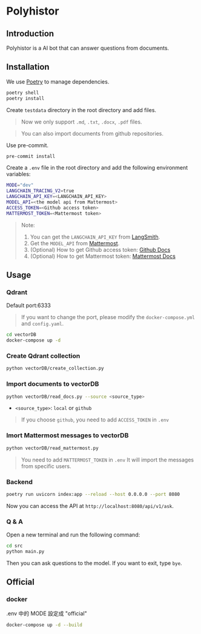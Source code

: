 # Polyhistor

## Introduction

Polyhistor is a AI bot that can answer questions from documents.

## Installation

We use [Poetry](https://python-poetry.org/) to manage dependencies.

```bash
poetry shell
poetry install
```

Create `testdata` directory in the root directory and add files.

> Now we only support `.md`, `.txt`, `.docx`, `.pdf` files.

> You can also import documents from github repositories.

Use pre-commit.
```bash
pre-commit install
```


Create a `.env` file in the root directory and add the following environment variables:

```bash
MODE="dev"
LANGCHAIN_TRACING_V2=true
LANGCHAIN_API_KEY=<LANGCHAIN_API_KEY>
MODEL_API=<the model api from Mattermost>
ACCESS_TOKEN=<Github access token>
MATTERMOST_TOKEN=<Mattermost token>
```
> Note:
> 1. You can get the `LANGCHAIN_API_KEY` from [LangSmith](https://www.langchain.com/langsmith).
> 2. Get the `MODEL_API` from [Mattermost](https://chat.coscup.org/coscup/pl/hjez3dwmtjbk8du1rih9ne66wo).
> 3. (Optional) How to get Github access token: [Github Docs](https://docs.github.com/en/authentication/)
> 4. (Optional) How to get Mattermost token: [Mattermost Docs](https://api.mattermost.com/#tag/authentication)




## Usage

### Qdrant

Default port:6333
> If you want to change the port, please modify the `docker-compose.yml` and `config.yaml`.

```bash
cd vectorDB
docker-compose up -d
```

### Create Qdrant collection
```bash
python vectorDB/create_collection.py
```

### Import documents to vectorDB
```bash
python vectorDB/read_docs.py --source <source_type>
```

- `<source_type>`: `local` or `github`

> If you choose `github`, you need to add `ACCESS_TOKEN` in `.env`


### Imort Mattermost messages to vectorDB
```bash
python vectorDB/read_mattermost.py
```

> You need to add `MATTERMOST_TOKEN` in `.env`
> It will import the messages from specific users.

### Backend
```bash
poetry run uvicorn index:app --reload --host 0.0.0.0 --port 8080
```

Now you can access the API at `http://localhost:8080/api/v1/ask`.

### Q & A

Open a new terminal and run the following command:
```bash
cd src
python main.py
```

Then you can ask questions to the model.
If you want to exit, type `bye`.

## Official

### docker
.env 中的 MODE 設定成 "official"
```bash
docker-compose up -d --build
```
